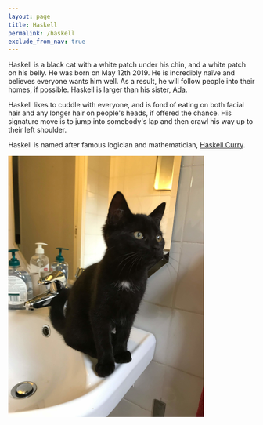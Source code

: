 ```yaml
---
layout: page
title: Haskell
permalink: /haskell
exclude_from_nav: true
---
```


Haskell is a black cat with a white patch under his chin, and a white patch on his belly. He was
born on May 12th 2019. He is incredibly naïve and believes everyone wants him well. As a result, he
will follow people into their homes, if possible. Haskell is larger than his sister, [Ada](/ada).

Haskell likes to cuddle with everyone, and is fond of eating on both facial hair and any longer hair
on people's heads, if offered the chance. His signature move is to jump into somebody's lap and then
crawl his way up to their left shoulder.

Haskell is named after famous logician and mathematician, [Haskell Curry](https://en.wikipedia.org/wiki/Haskell_Curry).

![A picture of Haskell](/assets/haskell.png "Haskell is a pretty cat")

